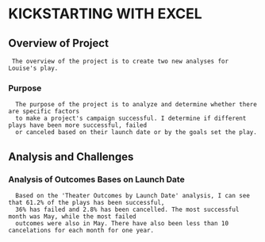 # KICKSTARTING WITH EXCEL

  ## Overview of Project
     The overview of the project is to create two new analyses for Louise's play.
    

  ### Purpose
      The purpose of the project is to analyze and determine whether there are specific factors 
      to make a project's campaign successful. I determine if different plays have been more successful, failed
      or canceled based on their launch date or by the goals set the play.
      
  ## Analysis and Challenges
      
  ### Analysis of Outcomes Bases on Launch Date
      Based on the 'Theater Outcomes by Launch Date' analysis, I can see that 61.2% of the plays has been successful, 
      36% has failed and 2.8% has been cancelled. The most successful month was May, while the most failed 
      outcomes were also in May. There have also been less than 10 cancelations for each month for one year. 
        
       

        
